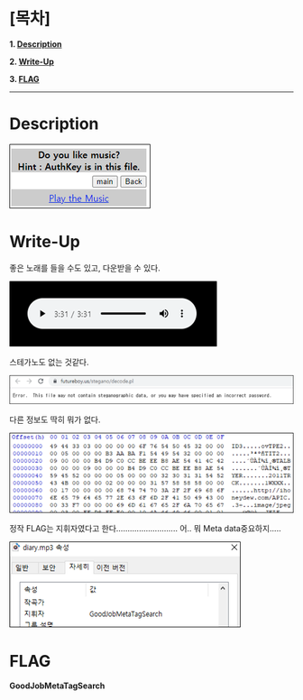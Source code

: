 # [목차]
**1. [Description](#Description)**

**2. [Write-Up](#Write-Up)**

**3. [FLAG](#FLAG)**


***


# **Description**

![](images/2022-01-03-03-06-34.png)


# **Write-Up**

좋은 노래를 들을 수도 있고, 다운받을 수 있다.

![](images/2022-01-03-03-06-43.png)

스테가노도 없는 것같다.

![](images/2022-01-03-03-06-48.png)

다른 정보도 딱히 뭐가 없다.

![](images/2022-01-03-03-06-52.png)

정작 FLAG는 지휘자였다고 한다........................... 어.. 뭐 Meta data중요하지.....

![](images/2022-01-03-03-06-56.png)


# **FLAG**

**GoodJobMetaTagSearch**